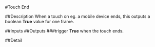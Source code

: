 #Touch End

##Description
When a touch on eg. a mobile device ends, this outputs a boolean **True** value for one frame.

##Inputs
##Outputs
###trigger
**True** when the touch ends.

##Detail

